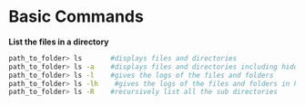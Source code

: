 # Basic Commands

**List the files in a directory**

```bash
path_to_folder> ls       #displays files and directories
path_to_folder> ls -a    #displays files and directories including hidden files
path_to_folder> ls -l    #gives the logs of the files and folders
path_to_folder> ls -lh    #gives the logs of the files and folders in human readable format
path_to_folder> ls -R    #recursively list all the sub directories 
```
